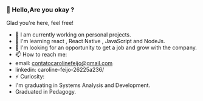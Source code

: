 ###  👋 Hello,Are you okay ?
Glad you're here, feel free!

- 🔭 I am currently working on personal projects.
- 🌱 I'm learning react , React Native , JavaScript and NodeJs.
- 🤔 I'm looking for an opportunity to get a job and grow with the company.
- 📫 How to reach me: 
- email: contatocarolinefeijo@gmail.com
- linkedin: caroline-feijo-26225a236/
- ⚡ Curiosity:
-   I'm graduating in Systems Analysis and Development.
-   Graduated in Pedagogy.
